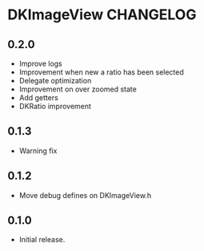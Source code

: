 # DKImageView CHANGELOG

## 0.2.0

- Improve logs
- Improvement when new a ratio has been selected
- Delegate optimization
- Improvement on over zoomed state 
- Add getters
- DKRatio improvement

## 0.1.3

- Warning fix

## 0.1.2

- Move debug defines on DKImageView.h

## 0.1.0

- Initial release.
